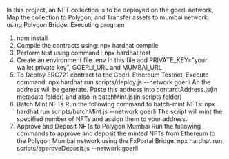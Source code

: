 In this project, an NFT collection is to be deployed on the goerli network, Map the collection to Polygon, and Transfer assets to mumbai network using Polygon Bridge.
Executing program
1. npm install
2. Compile the contracts using:  npx hardhat compile
3. Perform test using command : npx hardhat test
4. Create an environment file .env
   In this file add PRIVATE_KEY="your wallet private key", GOERLI_URL and MUMBAI_URL
5. To Deploy ERC721 contract to the Goerli Ethereum Testnet, Execute command:
   npx hardhat run scripts/deploy.js --network goerli 
An the address will be generate. Paste this address into contarctAddress.js(in metadata folder) and also in batchMint.js(in scripts folder)
6. Batch Mint NFTs
Run the following command to batch-mint NFTs: npx hardhat run scripts/batchMint.js --network goerli
The script will mint the specified number of NFTs and assign them to your address.
7. Approve and Deposit NFTs to Polygon Mumbai
Run the following commands to approve and deposit the minted NFTs from Ethereum to the Polygon Mumbai network using the FxPortal Bridge:
npx hardhat run scripts/approveDeposit.js --network goerli
